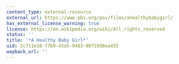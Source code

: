 ```yaml
---
content_type: external-resource
external_url: https://www.pbs.org/pov/films/ahealthybabygirl/
has_external_license_warning: true
license: https://en.wikipedia.org/wiki/All_rights_reserved
status: ''
title: '*A Healthy Baby Girl*'
uid: 2c711e10-f7b9-45a5-9483-00719d8ea455
wayback_url: ''
---
```

